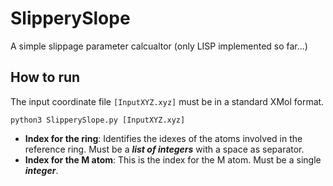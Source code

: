 # SlipperySlope

A simple slippage parameter calcualtor (only LISP implemented so far...)

## How to run

The input coordinate file `[InputXYZ.xyz]` must be in a standard XMol format.

```
python3 SlipperySlope.py [InputXYZ.xyz]
```

- **Index for the ring**: Identifies the idexes of the atoms involved in the reference ring. Must be a ***list of integers*** with a space as separator.
- **Index for the M atom**: This is the index for the M atom. Must be a single ***integer***.